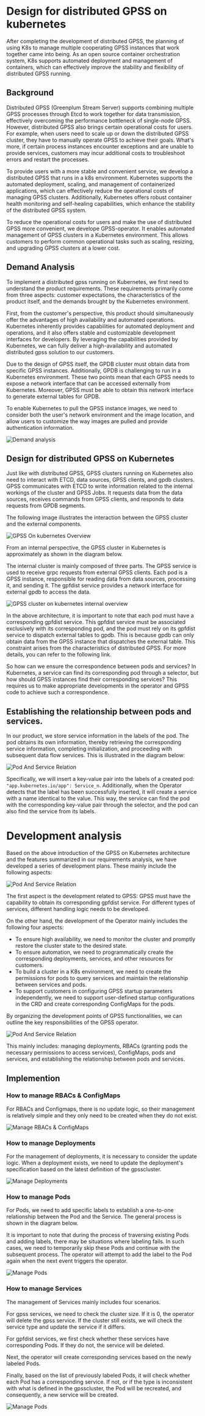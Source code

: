 # Design for distributed GPSS on kubernetes

After completing the development of distributed GPSS, the planning of using K8s to manage multiple cooperating GPSS instances that work together came into being. As an open source container orchestration system, K8s supports automated deployment and management of containers, which can effectively improve the stability and flexibility of distributed GPSS running.

## Background

Distributed GPSS (Greenplum Stream Server) supports combining multiple GPSS processes through Etcd to work together for data transmission, effectively overcoming the performance bottleneck of single-node GPSS. However, distributed GPSS also brings certain operational costs for users. For example, when users need to scale up or down the distributed GPSS cluster, they have to manually operate GPSS to achieve their goals. What's more, if certain process instances encounter exceptions and are unable to provide services, customers may incur additional costs to troubleshoot errors and restart the processes.

To provide users with a more stable and convenient service, we develop a distributed GPSS that runs in a k8s environment. Kubernetes supports the automated deployment, scaling, and management of containerized applications, which can effectively reduce the operational costs of managing GPSS clusters. Additionally, Kubernetes offers robust container health monitoring and self-healing capabilities, which enhance the stability of the distributed GPSS system.

To reduce the operational costs for users and make the use of distributed GPSS more convenient, we develope GPSS-operator. It enables automated management of GPSS clusters in a Kubernetes environment. This allows customers to perform common operational tasks such as scaling, resizing, and upgrading GPSS clusters at a lower cost.


## Demand Analysis

To implement a distributed gpss running on Kubernetes, we first need to understand the product requirements. These requirements primarily come from three aspects: customer expectations, the characteristics of the product itself, and the demands brought by the Kubernetes environment.

First, from the customer's perspective, this product should simultaneously offer the advantages of high availability and automated operations. Kubernetes inherently provides capabilities for automated deployment and operations, and it also offers stable and customizable development interfaces for developers. By leveraging the capabilities provided by Kubernetes, we can fully deliver a high-availability and automated distributed gpss solution to our customers.

Due to the design of GPSS itself, the GPDB cluster must obtain data from specific GPSS instances. Additionally, GPDB is challenging to run in a Kubernetes environment. These two points mean that each GPSS needs to expose a network interface that can be accessed externally from Kubernetes. Moreover, GPSS must be able to obtain this network interface to generate external tables for GPDB.

To enable Kubernetes to pull the GPSS instance images, we need to consider both the user's network environment and the image location, and allow users to customize the way images are pulled and provide authentication information.

![Demand analysis](./picture/demand_analysis.jpg)

## Design for distributed GPSS on Kubernetes

Just like with distributed GPSS, GPSS clusters running on Kubernetes also need to interact with ETCD, data sources, GPSS clients, and gpdb clusters. GPSS communicates with ETCD to write information related to the internal workings of the cluster and GPSS Jobs. It requests data from the data sources, receives commands from GPSS clients, and responds to data requests from GPDB segments. 

The following image illustrates the interaction between the GPSS cluster and the external components.

![GPSS On kubernetes Overview](./picture/gpss_cluster_overview.drawio.svg)

From an internal perspective, the GPSS cluster in Kubernetes is approximately as shown in the diagram below. 

The internal cluster is mainly composed of three parts. The GPSS service is used to receive grpc requests from external GPSS clients. Each pod is a GPSS instance, responsible for reading data from data sources, processing it, and sending it. The gpfdist service provides a network interface for external gpdb to access the data.

![GPSS cluster on kubernetes internal overview](./picture/gpss_cluster_internal_overview.png)

In the above architecture, it is important to note that each pod must have a corresponding gpfdist service. This gpfdist service must be associated exclusively with its corresponding pod, and the pod must rely on its gpfdist service to dispatch external tables to gpdb. This is because gpdb can only obtain data from the GPSS instance that dispatches the external table. This constraint arises from the characteristics of distributed GPSS. For more details, you can refer to the following link.

So how can we ensure the correspondence between pods and services? In Kubernetes, a service can find its corresponding pod through a selector, but how should GPSS instances find their corresponding services? This requires us to make appropriate developments in the operator and GPSS code to achieve such a correspondence.

## Establishing the relationship between pods and services.

In our product, we store service information in the labels of the pod. The pod obtains its own information, thereby retrieving the corresponding service information, completing initialization, and proceeding with subsequent data flow services. This is illustrated in the diagram below:

![Pod And Service Relation](./picture/pod-service-relation.drawio.svg)

Specifically, we will insert a key-value pair into the labels of a created pod: `"app.kubernetes.io/app": Service_n`. Additionally, when the Operator detects that the label has been successfully inserted, it will create a service with a name identical to the value. This way, the service can find the pod with the corresponding key-value pair through the selector, and the pod can also find the service from its labels.

# Development analysis

Based on the above introduction of the GPSS on Kubernetes architecture and the features summarized in our requirements analysis, we have developed a series of development plans. These mainly include the following aspects:

![Pod And Service Relation](./picture/dev_point.svg)

The first aspect is the development related to GPSS: GPSS must have the capability to obtain its corresponding gpfdist service. For different types of services, different handling logic needs to be developed.

On the other hand, the development of the Operator mainly includes the following four aspects:
-  To ensure high availability, we need to monitor the cluster and promptly restore the cluster state to the desired state.
- To ensure automation, we need to programmatically create the corresponding deployments, services, and other resources for customers.
- To build a cluster in a K8s environment, we need to create the permissions for pods to query services and maintain the relationship between services and pods.
- To support customers in configuring GPSS startup parameters independently, we need to support user-defined startup configurations in the CRD and create corresponding ConfigMaps for the pods.

By organizing the development points of GPSS functionalities, we can outline the key responsibilities of the GPSS operator.

![Pod And Service Relation](./picture/operator-core.svg)


This mainly includes: managing deployments, RBACs (granting pods the necessary permissions to access services), ConfigMaps, pods and services, and establishing the relationship between pods and services.

## Implemention


### How to manage RBACs & ConfigMaps

For RBACs and Configmaps, there is no update logic, so their management is relatively simple and they only need to be created when they do not exist.

![Manage RBACs & ConfigMaps](./picture/rbca-configmap.svg)

### How to manage Deployments

For the management of deployments, it is necessary to consider the update logic. When a deployment exists, we need to update the deployment's specification based on the latest definition of the gpsscluster.

![Manage Deployments](./picture/manage-deployment.svg)

### How to manage Pods
For Pods, we need to add specific labels to establish a one-to-one relationship between the Pod and the Service. The general process is shown in the diagram below. 

It is important to note that during the process of traversing existing Pods and adding labels, there may be situations where labeling fails. In such cases, we need to temporarily skip these Pods and continue with the subsequent process. The operator will attempt to add the label to the Pod again when the next event triggers the operator.

![Manage Pods](./picture/manage-pods.svg)

### How to manage Services



The management of Services mainly includes four scenarios.

For gpss services, we need to check the cluster size. If it is 0, the operator will delete the gpss service. If the cluster still exists, we will check the service type and update the service if it differs.

For gpfdist services, we first check whether these services have corresponding Pods. If they do not, the service will be deleted.

Next, the operator will create corresponding services based on the newly labeled Pods. 

Finally, based on the list of previously labeled Pods, it will check whether each Pod has a corresponding service. If not, or if the type is inconsistent with what is defined in the gpsscluster, the Pod will be recreated, and consequently, a new service will be created.

![Manage Pods](./picture/manage-services.svg)